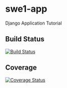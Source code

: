 # swe1-app
Django Application Tutorial


## Build Status
[![Build Status](https://app.travis-ci.com/shreyas2499/swe1-app.svg?branch=main)](https://app.travis-ci.com/shreyas2499/swe1-app)


## Coverage
[![Coverage Status](https://coveralls.io/repos/github/shreyas2499/swe1-app/badge.svg?branch=main&&service=github)](https://coveralls.io/github/shreyas2499/swe1-app?branch=main)

